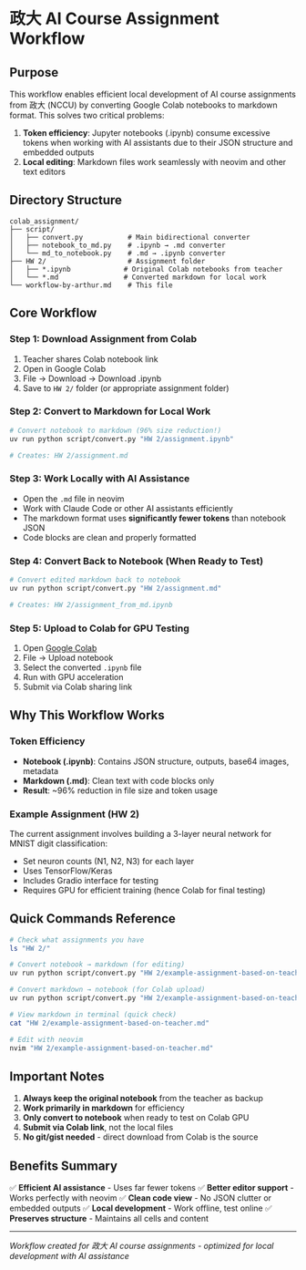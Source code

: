 # 政大 AI Course Assignment Workflow

## Purpose
This workflow enables efficient local development of AI course assignments from 政大 (NCCU) by converting Google Colab notebooks to markdown format. This solves two critical problems:
1. **Token efficiency**: Jupyter notebooks (.ipynb) consume excessive tokens when working with AI assistants due to their JSON structure and embedded outputs
2. **Local editing**: Markdown files work seamlessly with neovim and other text editors

## Directory Structure
```
colab_assignment/
├── script/
│   ├── convert.py           # Main bidirectional converter
│   ├── notebook_to_md.py    # .ipynb → .md converter
│   └── md_to_notebook.py    # .md → .ipynb converter
├── HW 2/                    # Assignment folder
│   ├── *.ipynb             # Original Colab notebooks from teacher
│   └── *.md                # Converted markdown for local work
└── workflow-by-arthur.md    # This file
```

## Core Workflow

### Step 1: Download Assignment from Colab
1. Teacher shares Colab notebook link
2. Open in Google Colab
3. File → Download → Download .ipynb
4. Save to `HW 2/` folder (or appropriate assignment folder)

### Step 2: Convert to Markdown for Local Work
```bash
# Convert notebook to markdown (96% size reduction!)
uv run python script/convert.py "HW 2/assignment.ipynb"

# Creates: HW 2/assignment.md
```

### Step 3: Work Locally with AI Assistance
- Open the `.md` file in neovim
- Work with Claude Code or other AI assistants efficiently
- The markdown format uses **significantly fewer tokens** than notebook JSON
- Code blocks are clean and properly formatted

### Step 4: Convert Back to Notebook (When Ready to Test)
```bash
# Convert edited markdown back to notebook
uv run python script/convert.py "HW 2/assignment.md"

# Creates: HW 2/assignment_from_md.ipynb
```

### Step 5: Upload to Colab for GPU Testing
1. Open [Google Colab](https://colab.research.google.com)
2. File → Upload notebook
3. Select the converted `.ipynb` file
4. Run with GPU acceleration
5. Submit via Colab sharing link

## Why This Workflow Works

### Token Efficiency
- **Notebook (.ipynb)**: Contains JSON structure, outputs, base64 images, metadata
- **Markdown (.md)**: Clean text with code blocks only
- **Result**: ~96% reduction in file size and token usage

### Example Assignment (HW 2)
The current assignment involves building a 3-layer neural network for MNIST digit classification:
- Set neuron counts (N1, N2, N3) for each layer
- Uses TensorFlow/Keras
- Includes Gradio interface for testing
- Requires GPU for efficient training (hence Colab for final testing)

## Quick Commands Reference

```bash
# Check what assignments you have
ls "HW 2/"

# Convert notebook → markdown (for editing)
uv run python script/convert.py "HW 2/example-assignment-based-on-teacher.ipynb"

# Convert markdown → notebook (for Colab upload)
uv run python script/convert.py "HW 2/example-assignment-based-on-teacher.md"

# View markdown in terminal (quick check)
cat "HW 2/example-assignment-based-on-teacher.md"

# Edit with neovim
nvim "HW 2/example-assignment-based-on-teacher.md"
```

## Important Notes

1. **Always keep the original notebook** from the teacher as backup
2. **Work primarily in markdown** for efficiency
3. **Only convert to notebook** when ready to test on Colab GPU
4. **Submit via Colab link**, not the local files
5. **No git/gist needed** - direct download from Colab is the source

## Benefits Summary

✅ **Efficient AI assistance** - Uses far fewer tokens
✅ **Better editor support** - Works perfectly with neovim
✅ **Clean code view** - No JSON clutter or embedded outputs
✅ **Local development** - Work offline, test online
✅ **Preserves structure** - Maintains all cells and content

---
*Workflow created for 政大 AI course assignments - optimized for local development with AI assistance*
